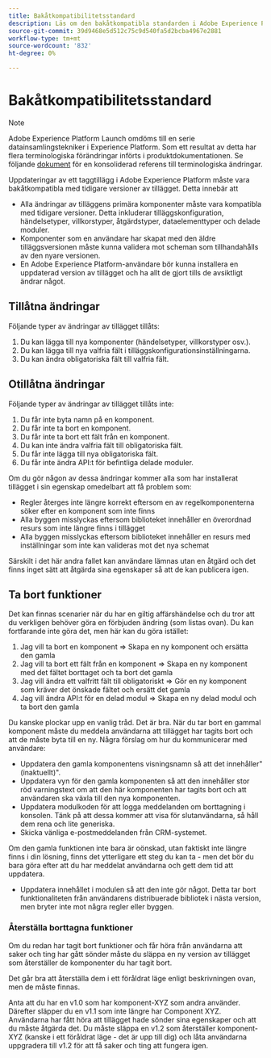 ```yaml
---
title: Bakåtkompatibilitetsstandard
description: Läs om den bakåtkompatibla standarden i Adobe Experience Platform som säkerställer att uppdaterade versioner av taggtillägg är kompatibla med tidigare versioner.
source-git-commit: 39d9468e5d512c75c9d540fa5d2bcba4967e2881
workflow-type: tm+mt
source-wordcount: '832'
ht-degree: 0%

---
```


# Bakåtkompatibilitetsstandard

>[!NOTE]
>
>Adobe Experience Platform Launch omdöms till en serie datainsamlingstekniker i Experience Platform. Som ett resultat av detta har flera terminologiska förändringar införts i produktdokumentationen. Se följande [dokument](../term-updates.md) för en konsoliderad referens till terminologiska ändringar.

Uppdateringar av ett taggtillägg i Adobe Experience Platform måste vara bakåtkompatibla med tidigare versioner av tillägget. Detta innebär att

* Alla ändringar av tilläggens primära komponenter måste vara kompatibla med tidigare versioner.  Detta inkluderar tilläggskonfiguration, händelsetyper, villkorstyper, åtgärdstyper, dataelementtyper och delade moduler.
* Komponenter som en användare har skapat med den äldre tilläggsversionen måste kunna validera mot scheman som tillhandahålls av den nyare versionen.
* En Adobe Experience Platform-användare bör kunna installera en uppdaterad version av tillägget och ha allt de gjort tills de avsiktligt ändrar något.

## Tillåtna ändringar

Följande typer av ändringar av tillägget tillåts:

1. Du kan lägga till nya komponenter (händelsetyper, villkorstyper osv.).
1. Du kan lägga till nya valfria fält i tilläggskonfigurationsinställningarna.
1. Du kan ändra obligatoriska fält till valfria fält.

## Otillåtna ändringar

Följande typer av ändringar av tillägget tillåts inte:

1. Du får inte byta namn på en komponent.
1. Du får inte ta bort en komponent.
1. Du får inte ta bort ett fält från en komponent.
1. Du kan inte ändra valfria fält till obligatoriska fält.
1. Du får inte lägga till nya obligatoriska fält.
1. Du får inte ändra API:t för befintliga delade moduler.

Om du gör någon av dessa ändringar kommer alla som har installerat tillägget i sin egenskap omedelbart att få problem som:

* Regler återges inte längre korrekt eftersom en av regelkomponenterna söker efter en komponent som inte finns
* Alla byggen misslyckas eftersom biblioteket innehåller en överordnad resurs som inte längre finns i tillägget
* Alla byggen misslyckas eftersom biblioteket innehåller en resurs med inställningar som inte kan valideras mot det nya schemat

Särskilt i det här andra fallet kan användare lämnas utan en åtgärd och det finns inget sätt att åtgärda sina egenskaper så att de kan publicera igen.

## Ta bort funktioner

Det kan finnas scenarier när du har en giltig affärshändelse och du tror att du verkligen behöver göra en förbjuden ändring (som listas ovan).  Du kan fortfarande inte göra det, men här kan du göra istället:

1. Jag vill ta bort en komponent => Skapa en ny komponent och ersätta den gamla
1. Jag vill ta bort ett fält från en komponent => Skapa en ny komponent med det fältet borttaget och ta bort det gamla
1. Jag vill ändra ett valfritt fält till obligatoriskt => Gör en ny komponent som kräver det önskade fältet och ersätt det gamla
1. Jag vill ändra API:t för en delad modul => Skapa en ny delad modul och ta bort den gamla

Du kanske plockar upp en vanlig tråd.  Det är bra.  När du tar bort en gammal komponent måste du meddela användarna att tillägget har tagits bort och att de måste byta till en ny.  Några förslag om hur du kommunicerar med användare:

* Uppdatera den gamla komponentens visningsnamn så att det innehåller&quot;(inaktuellt)&quot;.
* Uppdatera vyn för den gamla komponenten så att den innehåller stor röd varningstext om att den här komponenten har tagits bort och att användaren ska växla till den nya komponenten.
* Uppdatera modulkoden för att logga meddelanden om borttagning i konsolen.  Tänk på att dessa kommer att visa för slutanvändarna, så håll dem rena och lite generiska.
* Skicka vänliga e-postmeddelanden från CRM-systemet.

Om den gamla funktionen inte bara är oönskad, utan faktiskt inte längre finns i din lösning, finns det ytterligare ett steg du kan ta - men det bör du bara göra efter att du har meddelat användarna och gett dem tid att uppdatera.

* Uppdatera innehållet i modulen så att den inte gör något.  Detta tar bort funktionaliteten från användarens distribuerade bibliotek i nästa version, men bryter inte mot några regler eller byggen.

### Återställa borttagna funktioner

Om du redan har tagit bort funktioner och får höra från användarna att saker och ting har gått sönder måste du släppa en ny version av tillägget som återställer de komponenter du har tagit bort.

Det går bra att återställa dem i ett föråldrat läge enligt beskrivningen ovan, men de måste finnas.

Anta att du har en v1.0 som har komponent-XYZ som andra använder.  Därefter släpper du en v1.1 som inte längre har Component XYZ.  Användarna har fått höra att tillägget hade sönder sina egenskaper och att du måste åtgärda det.  Du måste släppa en v1.2 som återställer komponent-XYZ (kanske i ett föråldrat läge - det är upp till dig) och låta användarna uppgradera till v1.2 för att få saker och ting att fungera igen.
